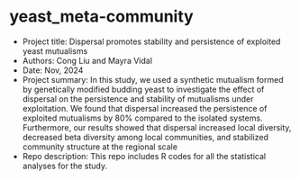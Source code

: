 # yeast_meta-community
* Project title: Dispersal promotes  stability and persistence of exploited yeast mutualisms
* Authors: Cong Liu and Mayra Vidal
* Date: Nov, 2024
* Project summary: In this study, we used a synthetic mutualism formed by genetically modified budding yeast to investigate the effect of dispersal on the persistence and stability of mutualisms under exploitation. We found that dispersal increased the persistence of exploited mutualisms by 80% compared to the isolated systems. Furthermore, our results showed that dispersal increased local diversity, decreased beta diversity among local communities, and stabilized community structure at the regional scale
* Repo description: This repo includes R codes for all the statistical analyses for the study.
